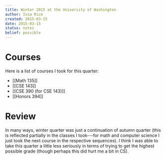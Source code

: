 ```yaml
---
title: Winter 2015 at the University of Washington
author: Issa Rice
created: 2015-03-15
date: 2015-03-15
status: notes
belief: possible
---
```


# Courses

Here is a list of courses I took for this quarter:

- [[Math 135]]
- [[CSE 143]]
- [[CSE 390 (for CSE 143)]]
- [[Honors 394]]

# Review

In many ways, winter quarter was just a continuation of autumn quarter (this is reflected partially in the classes I took---for math and computer science I just took the next course in the respective sequences).
I think I was able to take this quarter a little less seriously in terms of trying to get the highest possible grade (though perhaps this did hurt me a bit in CS).
